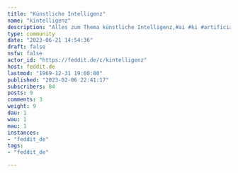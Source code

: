 ```yaml
---
title: "Künstliche Intelligenz" 
name: "kintelligenz"
description: "Alles zum Thema künstliche Intelligenz,#ai #ki #artificial-intelligence::: spoiler Attributionbanner by deep-aiicon by  [Freepik - Flaticon](https://www.flaticon.com/de/kostenlose-icons/gehirn):::"
type: community
date: "2023-06-21 14:54:36"
draft: false
nsfw: false
actor_id: "https://feddit.de/c/kintelligenz"
host: feddit.de
lastmod: "1969-12-31 19:00:00"
published: "2023-02-06 22:41:17"
subscribers: 84
posts: 9
comments: 3
weight: 9
dau: 1
wau: 1
mau: 1
instances:
- "feddit_de"
tags: 
- "feddit_de"

---
```

